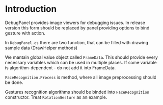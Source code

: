 # Introduction #

DebugPanel provides image viewers for debugging issues. In release version this form should be replaced by panel providing options to bind gesture with action.

In `DebugPanel.cs` there are two function, that can be filled with drawing sample data (DrawHelper methods)

We mantain global value object called `FrameData`. This should provide every necessary variables which can be used in multiple places. If some variable is algorithm-dependent - do not add it into FrameData.

`FaceRecognition.Process` is method, where all image preprocessing should be done.

Gestures recognition algorithms should be binded into `FaceRecognition` constructor. Treat `RotationGesture` as an example.